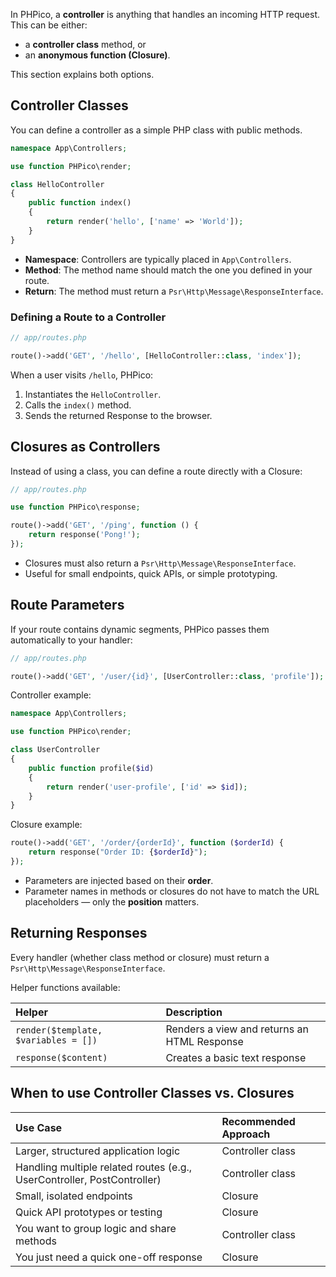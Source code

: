 In PHPico, a **controller** is anything that handles an incoming HTTP request.  
This can be either:

- a **controller class** method, or
- an **anonymous function (Closure)**.

This section explains both options.

## Controller Classes

You can define a controller as a simple PHP class with public methods.

```php
namespace App\Controllers;

use function PHPico\render;

class HelloController
{
    public function index()
    {
        return render('hello', ['name' => 'World']);
    }
}
```

- **Namespace**: Controllers are typically placed in `App\Controllers`.
- **Method**: The method name should match the one you defined in your route.
- **Return**: The method must return a `Psr\Http\Message\ResponseInterface`.

### Defining a Route to a Controller

```php
// app/routes.php

route()->add('GET', '/hello', [HelloController::class, 'index']);
```

When a user visits `/hello`, PHPico:

1. Instantiates the `HelloController`.
2. Calls the `index()` method.
3. Sends the returned Response to the browser.

## Closures as Controllers

Instead of using a class, you can define a route directly with a Closure:

```php
// app/routes.php

use function PHPico\response;

route()->add('GET', '/ping', function () {
    return response('Pong!');
});
```

- Closures must also return a `Psr\Http\Message\ResponseInterface`.
- Useful for small endpoints, quick APIs, or simple prototyping.

## Route Parameters

If your route contains dynamic segments, PHPico passes them automatically to your handler:

```php
// app/routes.php

route()->add('GET', '/user/{id}', [UserController::class, 'profile']);
```

Controller example:

```php
namespace App\Controllers;

use function PHPico\render;

class UserController
{
    public function profile($id)
    {
        return render('user-profile', ['id' => $id]);
    }
}
```

Closure example:

```php
route()->add('GET', '/order/{orderId}', function ($orderId) {
    return response("Order ID: {$orderId}");
});
```

- Parameters are injected based on their **order**.
- Parameter names in methods or closures do not have to match the URL placeholders — only the **position** matters.

## Returning Responses

Every handler (whether class method or closure) must return a `Psr\Http\Message\ResponseInterface`.

Helper functions available:

| Helper | Description |
|:---|:---|
| `render($template, $variables = [])` | Renders a view and returns an HTML Response |
| `response($content)` | Creates a basic text response |

## When to use Controller Classes vs. Closures

| Use Case | Recommended Approach |
|:---|:---|
| Larger, structured application logic | Controller class |
| Handling multiple related routes (e.g., UserController, PostController) | Controller class |
| Small, isolated endpoints | Closure |
| Quick API prototypes or testing | Closure |
| You want to group logic and share methods | Controller class |
| You just need a quick one-off response | Closure |